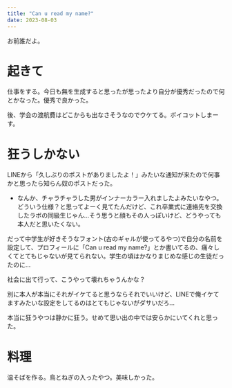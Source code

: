 ```yaml
---
title: "Can u read my name?"
date: 2023-08-03
---
```


お前誰だよ。

# 起きて
仕事をする。今日も無を生成すると思ったが思ったより自分が優秀だったので何とかなった。優秀で良かった。

後、学会の渡航費はどこからも出なさそうなのでウケてる。ボイコットしまーす。
# 狂うしかない
LINEから「久しぶりのポストがありましたよ！」みたいな通知が来たので何事かと思ったら知らん奴のポストだった。
- なんか、チャラチャラした男がインナーカラー入れましたよみたいなやつ。
どういう仕様？と思ってよーく見てたんだけど、これ卒業式に連絡先を交換したラボの同級生じゃん...そう思うと顔もその人っぽいけど、どうやっても本人だと思いたくない。

だって中学生が好きそうなフォント(古のギャルが使ってるやつ)で自分の名前を設定して、プロフィールに「Can u read my name?」とか書いてるの、痛々しくてとてもじゃないが見てられない。学生の頃はかなりまじめな感じの生徒だったのに...

社会に出て行って、こうやって壊れちゃうんかな？

別に本人が本当にそれがイケてると思うならそれでいいけど、LINEで俺イケてますみたいな設定をしてるのはとてもじゃないがダサいだろ...

本当に狂うやつは静かに狂う。せめて思い出の中では安らかにいてくれと思った。

# 料理
温そばを作る。鳥とねぎの入ったやつ。美味しかった。